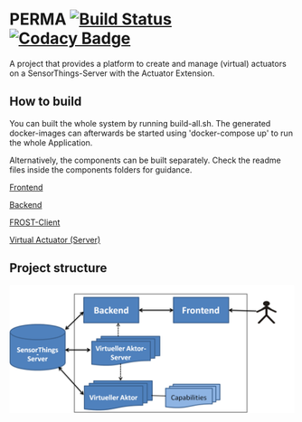 # PERMA [![Build Status](https://api.travis-ci.com/FraunhoferIOSB/PERMA.svg?branch=master)](https://travis-ci.org/FraunhoferIOSB/PERMA) [![Codacy Badge](https://api.codacy.com/project/badge/Grade/5a8abcb51e6e4f1d8c5cdef59c0bacf9)](https://www.codacy.com/gh/FraunhoferIOSB/PERMA?utm_source=github.com&amp;utm_medium=referral&amp;utm_content=FraunhoferIOSB/PERMA&amp;utm_campaign=Badge_Grade)

A project that provides a platform to create and manage (virtual) actuators on a SensorThings-Server with the Actuator Extension.

## How to build
You can built the whole system by running build-all.sh. The generated docker-images can afterwards be started using 'docker-compose up' to run the whole Application.

Alternatively, the components can be built separately. Check the readme files inside the components folders for guidance.

[Frontend](frontend/README.md)

[Backend](backend/Readme.md)

[FROST-Client](FROST-Client/Readme.md)

[Virtual Actuator (Server)](virtueller-aktor%20+%20virtueller%20Aktor-Server/README.md)

## Project structure
![](Systemmodell.png)
